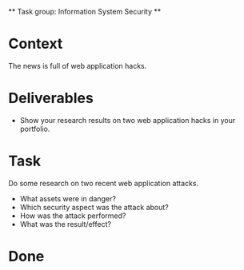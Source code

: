 \*\* Task group: Information System Security \*\*

# Context

The news is full of web application hacks.

# Deliverables

-   Show your research results on two web application hacks in your portfolio.

# Task

Do some research on two recent web application attacks.

-   What assets were in danger?
-   Which security aspect was the attack about?
-   How was the attack performed?
-   What was the result/effect?

# Done